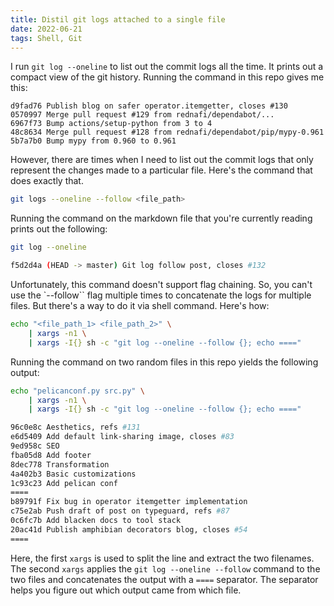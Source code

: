 ```yaml
---
title: Distil git logs attached to a single file
date: 2022-06-21
tags: Shell, Git
---
```


I run `git log --oneline` to list out the commit logs all the time. It prints out a
compact view of the git history. Running the command in this repo gives me this:

```
d9fad76 Publish blog on safer operator.itemgetter, closes #130
0570997 Merge pull request #129 from rednafi/dependabot/...
6967f73 Bump actions/setup-python from 3 to 4
48c8634 Merge pull request #128 from rednafi/dependabot/pip/mypy-0.961
5b7a7b0 Bump mypy from 0.960 to 0.961
```

However, there are times when I need to list out the commit logs that only represent
the changes made to a particular file. Here's the command that does exactly that.

```bash
git logs --oneline --follow <file_path>
```

Running the command on the markdown file that you're currently reading prints out the
following:

```bash
git log --oneline
```

```bash
f5d2d4a (HEAD -> master) Git log follow post, closes #132
```

Unfortunately, this command doesn't support flag chaining. So, you can't use the
`--follow`` flag multiple times to concatenate the logs for multiple files. But there's
a way to do it via shell command. Here's how:

```bash
echo "<file_path_1> <file_path_2>" \
    | xargs -n1 \
    | xargs -I{} sh -c "git log --oneline --follow {}; echo ===="
```

Running the command on two random files in this repo yields the following output:

```bash
echo "pelicanconf.py src.py" \
    | xargs -n1 \
    | xargs -I{} sh -c "git log --oneline --follow {}; echo ===="
```

```bash
96c0e8c Aesthetics, refs #131
e6d5409 Add default link-sharing image, closes #83
9ed958c SEO
fba05d8 Add footer
8dec778 Transformation
4a402b3 Basic customizations
1c93c23 Add pelican conf
====
b89791f Fix bug in operator itemgetter implementation
c75e2ab Push draft of post on typeguard, refs #87
0c6fc7b Add blacken docs to tool stack
20ac41d Publish amphibian decorators blog, closes #54
====
```

Here, the first `xargs` is used to split the line and extract the two filenames. The
second `xargs` applies the `git log --oneline --follow` command to the two files and
concatenates the output with a `====` separator. The separator helps you figure out
which output came from which file.
